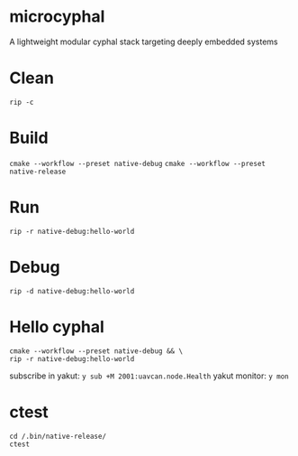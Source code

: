 # microcyphal
A lightweight modular cyphal stack targeting deeply embedded systems

# Clean
`rip -c`

# Build
`cmake --workflow --preset native-debug`
`cmake --workflow --preset native-release`

# Run
`rip -r native-debug:hello-world`

# Debug
`rip -d native-debug:hello-world`

# Hello cyphal
```
cmake --workflow --preset native-debug && \
rip -r native-debug:hello-world
```

subscribe in yakut: `y sub +M 2001:uavcan.node.Health`
yakut monitor: `y mon`

# ctest
```
cd /.bin/native-release/
ctest
```
